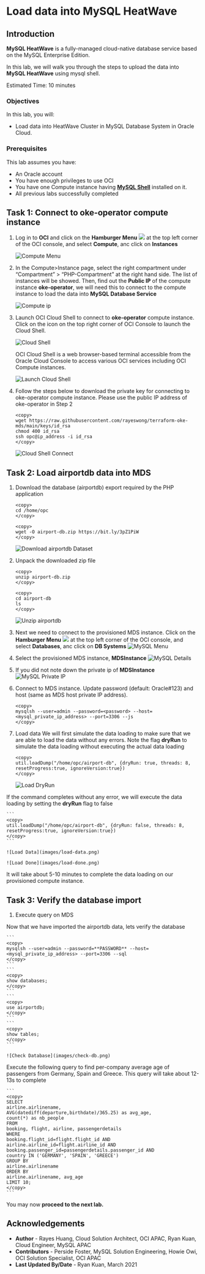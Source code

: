 # Load data into MySQL HeatWave

## Introduction

**MySQL HeatWave** is a fully-managed cloud-native database service based on the MySQL Enterprise Edition.

In this lab, we will walk you through the steps to upload the data into **MySQL HeatWave** using mysql shell.

Estimated Time: 10 minutes

### Objectives

In this lab, you will:

* Load data into HeatWave Cluster in MySQL Database System in Oracle Cloud.

### Prerequisites

This lab assumes you have:

* An Oracle account
* You have enough privileges to use OCI
* You have one Compute instance having <a href="https://dev.mysql.com/doc/mysql-shell/8.0/en/mysql-shell-install.html" target="\_blank">**MySQL Shell**</a> installed on it.
* All previous labs successfully completed

## Task 1: Connect to oke-operator compute instance

1. Log in to **OCI** and click on the **Hamburger Menu** ![](images/hamburger.png) at the top left corner of the OCI console, and select **Compute**, anc click on **Instances**

	![Compute Menu](images/compute-menu.png)

2. In the Compute>Instance page, select the right compartment under “Compartment” > “PHP-Compartment” at the right hand side. The list of instances will be showed. Then, find out the **Public IP** of the compute instance **oke-operator**, we will need this to connect to the compute instance to load the data into **MySQL Database Service**

	![Compute ip](images/compute-ip.png)

3. Launch OCI Cloud Shell to connect to **oke-operator** compute instance. Click on the icon on the top right corner of OCI Console to launch the Cloud Shell.

   ![Cloud Shell](images/cloud-shell.png)

	OCI Cloud Shell is a web browser-based terminal accessible from the Oracle Cloud Console to access various OCI services including OCI Compute instances.

	![Launch Cloud Shell](images/cloud-shell-launch.png)

4. Follow the steps below to download the private key for connecting to oke-operator compute instance. Please use the public IP address of oke-operator in Step 2

	```
	<copy>
	wget https://raw.githubusercontent.com/rayeswong/terraform-oke-mds/main/keys/id_rsa
	chmod 400 id_rsa
	ssh opc@ip_address -i id_rsa
	</copy>
	```

	![Cloud Shell Connect](images/cloud-shell-connect.png)

## Task 2: Load airportdb data into MDS

1. Download the database (airportdb) export required by the PHP application

	```
	<copy>
	cd /home/opc
	</copy>
	```
	```
	<copy>
	wget -O airport-db.zip https://bit.ly/3pZ1PiW
	</copy>
	```
	![Download airportdb Dataset](images/download-airportdb.png)

2. Unpack the downloaded zip file

	```
	<copy>
	unzip airport-db.zip
	</copy>
	```
	```
	<copy>
	cd airport-db
	ls
	</copy>
	```
	![Unzip airportdb](images/unzip-airportdb.png)

3. Next we need to connect to the provisioned MDS instance. Click on the **Hamburger Menu** ![](images/hamburger.png) at the top left corner of the OCI console, and select **Databases**, anc click on **DB Systems**
	![MySQL Menu](images/mds-menu.png)

4. Select the provisioned MDS instance, **MDSInstance**
	![MySQL Details](images/mds-details.png)

5. If you did not note down the private ip of **MDSInstance**
	![MySQL Private IP](images/mds-ip.png)

6. Connect to MDS instance. Update password (default: Oracle#123) and host (same as MDS host private IP address).

	```
	<copy>
	mysqlsh --user=admin --password=<password> --host=<mysql_private_ip_address> --port=3306 --js
	</copy>
	```

7. Load data
  We will first simulate the data loading to make sure that we are able to load the data without any errors. Note the flag **dryRun** to simulate the data loading without executing the actual data loading

	```
	<copy>
	util.loadDump("/home/opc/airport-db", {dryRun: true, threads: 8, resetProgress:true, ignoreVersion:true})
	</copy>
	```

	![Load DryRun](images/load-dryrun.png)

  If the command completes without any error, we will execute the data loading by setting the **dryRun** flag to false

	```
	<copy>
	util.loadDump("/home/opc/airport-db", {dryRun: false, threads: 8, resetProgress:true, ignoreVersion:true})
	</copy>
	```

	![Load Data](images/load-data.png)

	![Load Done](images/load-done.png)

  It will take about 5-10 minutes to complete the data loading on our provisioned compute instance.

## Task 3: Verify the database import

1. Execute query on MDS

  Now that we have imported the airportdb data, lets verify the database

	```
	<copy>
	mysqlsh --user=admin --password=**PASSWORD** --host=<mysql_private_ip_address> --port=3306 --sql
	</copy>
	```
	```
	<copy>
	show databases;
	</copy>
	```
	```
	<copy>
	use airportdb;
	</copy>
	```
	```
	<copy>
	show tables;
	</copy>
	```

	![Check Database](images/check-db.png)

  Execute the following query to find per-company average age of passengers from Germany, Spain and Greece. This query will take about 12-13s to complete

	```
	<copy>
	SELECT
	airline.airlinename,
	AVG(datediff(departure,birthdate)/365.25) as avg_age,
	count(*) as nb_people
	FROM
	booking, flight, airline, passengerdetails
	WHERE
	booking.flight_id=flight.flight_id AND
	airline.airline_id=flight.airline_id AND
	booking.passenger_id=passengerdetails.passenger_id AND
	country IN ('GERMANY', 'SPAIN', 'GREECE')
	GROUP BY
	airline.airlinename
	ORDER BY
	airline.airlinename, avg_age
	LIMIT 10;
	</copy>
	```
  You may now **proceed to the next lab.**

## Acknowledgements
* **Author** 
             - Rayes Huang, Cloud Solution Architect, OCI APAC, Ryan Kuan, Cloud Engineer, MySQL APAC
* **Contributors** 
			 - Perside Foster, MySQL Solution Engineering, Howie Owi, OCI Solution Specialist, OCI APAC
* **Last Updated By/Date** - Ryan Kuan, March 2021